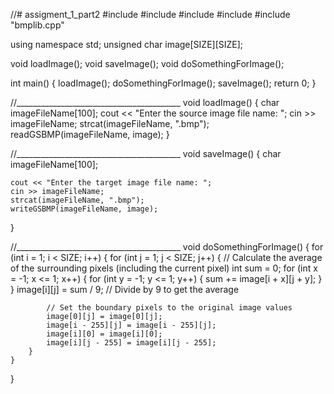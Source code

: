 //# assigment_1_part2
#include <iostream>
#include <fstream>
#include <cstring>
#include <cmath>
#include "bmplib.cpp"

using namespace std;
unsigned char image[SIZE][SIZE];

void loadImage();
void saveImage();
void doSomethingForImage();

int main()
{
    loadImage();
    doSomethingForImage();
    saveImage();
    return 0;
}

//_________________________________________
void loadImage()
{
    char imageFileName[100];
    cout << "Enter the source image file name: ";
    cin >> imageFileName;
    strcat(imageFileName, ".bmp");
    readGSBMP(imageFileName, image);
}

//_________________________________________
void saveImage()
{
    char imageFileName[100];

    cout << "Enter the target image file name: ";
    cin >> imageFileName;
    strcat(imageFileName, ".bmp");
    writeGSBMP(imageFileName, image);
}

//_________________________________________
void doSomethingForImage()
{
    for (int i = 1; i < SIZE; i++)
    {
        for (int j = 1; j < SIZE; j++)
        {
            // Calculate the average of the surrounding pixels (including the current pixel)
            int sum = 0;
            for (int x = -1; x <= 1; x++)
            {
                for (int y = -1; y <= 1; y++)
                {
                    sum += image[i + x][j + y];
                }
            }
            image[i][j] = sum / 9; // Divide by 9 to get the average

            // Set the boundary pixels to the original image values
            image[0][j] = image[0][j];
            image[i - 255][j] = image[i - 255][j];
            image[i][0] = image[i][0];
            image[i][j - 255] = image[i][j - 255];
        }
    }
}
